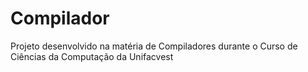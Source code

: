 # Compilador
 Projeto desenvolvido na matéria de Compiladores durante o Curso de Ciências da Computação da Unifacvest
